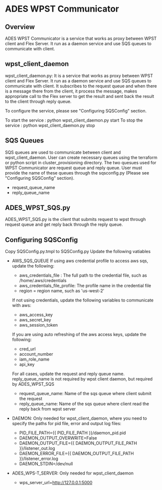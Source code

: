 # ADES WPST Communicator


## Overview

ADES WPST Communicator is a service that works as proxy between WPST client and Flex Server. It run as a daemon service and use SQS queues to communicate with client.


## wpst_client_daemon
wpst_client_daemon.py: It is a service that works as proxy between WPST client and Flex Server. It run as a daemon service and use SQS queues to communicate with client.
It subscribes to the request queue and when there is a message there from the client, it process the message, makes appropriate call to the Flex server to get the result and sent back the result to the client through reply queue.

 To configure the service, please see "Configuring SQSConfig" section.

To start the service : python wpst_client_daemon.py start
To stop the service : python wpst_client_daemon.py stop


## SQS Queues
SQS queues are used to communicate between client and wpst_client_daemon. User can  create necessary queues using the terraform or python script in cluster_provisioning directory. The two quesues used for WPST Communicator are request queue and reply queue. User must provide the name of these queues through the sqsconfig.py (Please see "Configuring SQSConfig" section).
 
- request_queue_name
- reply_queue_name

## ADES_WPST_SQS.py

ADES_WPST_SQS.py is the client that submits request to wpst through request queue and get reply back through the reply queue.

## Configuring SQSConfig

Copy SQSConfig.py.tmpl to SQSConfig.py
Update the following vatiables

- AWS_SQS_QUEUE
  If using aws credential profile to access aws sqs, update the following:
  - aws_credentials_file : The full path to the credential file, such as /home/.aws/credentials
  - aws_credentials_file_profile: The profile name in the credential file
  - region = region name, such as 'us-west-2'

  If not using credentials, update the following variables to communicate with aws:
  - aws_access_key
  - aws_secret_key
  - aws_session_token

  If you are using auto refreshing of the aws access keys, update the following:
  - cred_url
  - account_number
  - iam_role_name
  - api_key

  For all cases, update the request and reply queue name. reply_queue_name is not required by wpst client daemon, but required by ADES_WPST_SQS
  - request_queue_name: Name of the sqs queue where client submit the request
  - reply_queue_name: Name of the sqs queue where client read the reply back from wpst server


- DAEMON: Only needed for wpst_client_daemon, where you need to specify the paths for pid file, error and output log files:
  - PID_FILE_PATH={{ PID_FILE_PATH }}/daemon_pid.pid
  - DAEMON_OUTPUT_OVERWRITE=False
  - DAEMON_OUTPUT_FILE={{ DAEMON_OUTPUT_FILE_PATH }}/listener_out.log
  - DAEMON_ERROR_FILE={{ DAEMON_OUTPUT_FILE_PATH }}/listener_error.log
  - DAEMON_STDIN=/dev/null

- ADES_WPS-T_SERVER: Only needed for wpst_client_daemon
  - wps_server_url=http://127.0.0.1:5000
